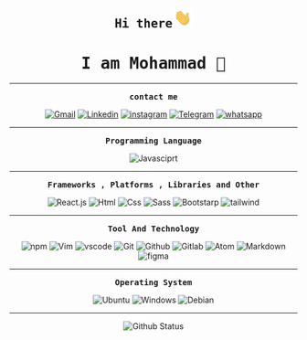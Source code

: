 <h2 align="center"><samp>Hi there</samp><img src="hello.gif" width="35px"</img></h2>
<h1 align="center"><samp>I am Mohammad 👦</samp></h1>

 <hr />

<p align="center"><samp><strong>contact me</strong></samp></p>


  
  <p align="center"> 
   <a href="https://mohammadyousefvand1999@gmail.com/"><img src="https://img.shields.io/badge/-Gmail-red?style=for-the-badge&logo=gmail&logoColor=white"          alt="Gmail" /></a>
   <a href="https://www.linkedin.com/in/mohammad-yousefvand-a9b045226/"><img src="https://img.shields.io/badge/-Linkedin-blue?style=for-the-badge&logo=linkedin"    alt="Linkedin" /></a>
   <a href="https://www.instagram.com/mohammad_yousefvand_/"><img src="https://img.shields.io/badge/Instagram-E4405F?style=for-the-badge&logo=instagram&logoColor=white" alt="instagram" /></a>  
   <a href="https://t.me/fcb_6666"><img src="https://img.shields.io/badge/Telegram-blue?style=for-the-badge&logo=telegram&logoColor=white" alt="Telegram"   /></a>
  <a href="https://wa.me/989394094563"><img src="https://img.shields.io/badge/WhatsApp-25D366?style=for-the-badge&logo=whatsapp&logoColor=white" alt="whatsapp"/></a>
  </p>
  
  <hr />
  
  <p align="center"><samp><strong>Programming Language</strong></samp></p>
  <p align="center">
  <img src="https://img.shields.io/badge/-Javasciprt-black?style=for-the-badge&logo=javascript" alt="Javasciprt" />
  </p>
  
  <hr />
  
  <p align="center"><samp><strong>Frameworks , Platforms , Libraries and Other</strong></samp></p>
  <p align="center">
  <img src="https://img.shields.io/badge/-React.js-darkblue?style=for-the-badge&logo=react" alt="React.js" />
  <img src="https://img.shields.io/badge/html5-%23E34F26.svg?style=for-the-badge&logo=html5&logoColor=white" alt="Html" />
  <img src="https://img.shields.io/badge/css3-%231572B6.svg?style=for-the-badge&logo=css3&logoColor=white" alt="Css" />
  <img src="https://img.shields.io/badge/SASS-hotpink.svg?style=for-the-badge&logo=SASS&logoColor=white" alt="Sass" />
  <img src="https://img.shields.io/badge/-Bootstrap-blueviolet?style=for-the-badge&logo=bootstrap&logoColor=white" alt="Bootstarp" />
  <img src="https://img.shields.io/badge/-Tailwind-darkblue?style=for-the-badge&logo=Tailwind-css" alt="tailwind" />
  </p>

  <hr />
  
  <p align="center"><samp><strong>Tool And Technology</strong></samp></p>
  <p align="center">
     <img src="https://img.shields.io/badge/-Npm-crimson?style=for-the-badge&logo=npm" alt="npm" />
     <img src="https://img.shields.io/badge/-Vim-teal?style=for-the-badge&logo=vim" alt="Vim" />
     <img src="https://img.shields.io/badge/Visual_Studio_Code-0078D4?style=for-the-badge&logo=visual%20studio%20code&logoColor=white" alt="vscode" />
     <img src="https://img.shields.io/badge/-git-gray?style=for-the-badge&logo=git" alt="Git" />
     <img src="https://img.shields.io/badge/-Github-black?style=for-the-badge&logo=github" alt="Github" />
     <img src="https://img.shields.io/badge/-Gitlab-darkorange?style=for-the-badge&logo=gitlab" alt="Gitlab" />
     <img src="https://img.shields.io/badge/-Atom-darkgreen?style=for-the-badge&logo=atom" alt="Atom" />
     <img src="https://img.shields.io/badge/-markdown-black?style=for-the-badge&logo=markdown" alt="Markdown" />
     <img src="https://img.shields.io/badge/Figma-F24E1E?style=for-the-badge&logo=figma&logoColor=white" alt="figma" />
  </p>

  <hr />

  <p align="center"><samp><strong>Operating System</strong></samp></p>
  <p align="center">
  <img src="https://img.shields.io/badge/-Ubuntu-orange?style=for-the-badge&logo=ubuntu&logoColor=white" alt="Ubuntu" />
  <img src="https://img.shields.io/badge/-Windows-blue?style=for-the-badge&logo=windows&logoColor=white" alt="Windows" />
  <img src="https://img.shields.io/badge/-Debian Based linuxs-darkred?style=for-the-badge&logo=debian" alt="Debian" />
  </p>

  <hr />

  <p align="center">
  <img src="https://github-readme-stats.vercel.app/api?username=mohammadyousefvand&show_icons=true&hide_border=true&count_private=true&theme=radical" alt="Github   Status" />
  </p>


